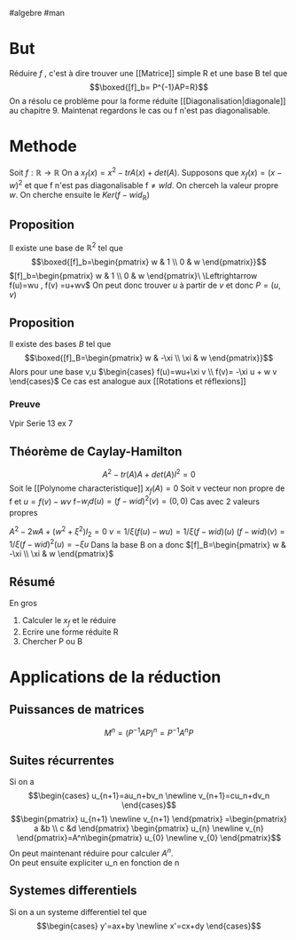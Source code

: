 #algebre #man 
# But
Réduire $f$ , c'est à dire trouver une [[Matrice]] simple R et une base B tel que 
$$\boxed{[f]_b= P^{-1}AP=R}$$
On a résolu ce problème pour la forme réduite [[Diagonalisation|diagonale]] au chapitre 9. Maintenat regardons le cas ou f n'est pas diagonalisable.
# Methode
Soit $f:\mathbb{R}\to\mathbb{R}$
On a $x_f(x)=x^2-trA(x)+det(A)$.
Supposons que  $x_f(x)=(x-w)^2$
et que f n'est pas diagonalisable f$\neq wId$.
On cherceh la valeur propre $w$.
On cherche ensuite le $Ker(f-wid_\mathbb{R})$
## Proposition
Il existe une base de $\mathbb{R}^2$ tel que
$$\boxed{[f]_b=\begin{pmatrix}
w & 1 \\
0 & w
\end{pmatrix}}$$
$[f]_b=\begin{pmatrix}
w & 1 \\
0 & w
\end{pmatrix}\ \Leftrightarrow f(u)=wu , f(v) =u+wv$
On peut donc trouver  $u$ à partir de $v$ et donc $P=(u,v)$
## Proposition 
Il existe des bases $B$ tel que 
$$\boxed{[f]_B=\begin{pmatrix}
w & -\xi \\
\xi & w
\end{pmatrix}}$$
Alors pour une base v,u
$\begin{cases} f(u)=wu+\xi v \\ f(v)= -\xi u + w v \end{cases}$
Ce cas est analogue aux [[Rotations et réflexions]]
### Preuve
Vpir Serie 13 ex 7
## Théorème de Caylay-Hamilton
$$A^2-tr(A)A+det(A)I^2=0$$
Soit le [[Polynome characteristique]] $x_f(A)=0$
Soit v vecteur non propre de f et
$u = f(v)-wv$
f$-w_id(u)= (f-wid)^2(v)=(0,0)$
Cas avec 2 valeurs propres

$A^2-2wA+(w^2+\xi^2)I_2=0$
 $v=1/\xi(f(u)-wu)=1/\xi(f-wid)(u)$
 $(f-wid)(v)=1/\xi(f-wid)^2(u)=-\xi u$
 Dans la base B on a donc $[f]_B=\begin{pmatrix}
w & -\xi \\
\xi & w
\end{pmatrix}$
## Résumé
En gros
1) Calculer le $x_f$ et le réduire
2) Ecrire une forme réduite R
3) Chercher P ou B

# Applications de la réduction
## Puissances de matrices
$$M^n=(P^{-1}AP)^n=P^{-1}A^nP$$
## Suites récurrentes
Si on a 
$$\begin{cases} u_{n+1}=au_n+bv_n \newline v_{n+1}=cu_n+dv_n  \end{cases}$$
$$\begin{pmatrix}
u_{n+1} \newline
v_{n+1}
\end{pmatrix} =\begin{pmatrix} a &b \\ c &d \end{pmatrix}
\begin{pmatrix}
u_{n} \newline
v_{n}
\end{pmatrix}=A^n\begin{pmatrix}
u_{0} \newline
v_{0}
\end{pmatrix}$$
On peut maintenant réduire pour calculer $A^n$.\
On peut ensuite expliciter u_n en fonction de n
## Systemes differentiels
Si on a un systeme differentiel tel que
$$\begin{cases} y'=ax+by \newline x'=cx+dy  \end{cases}$$
